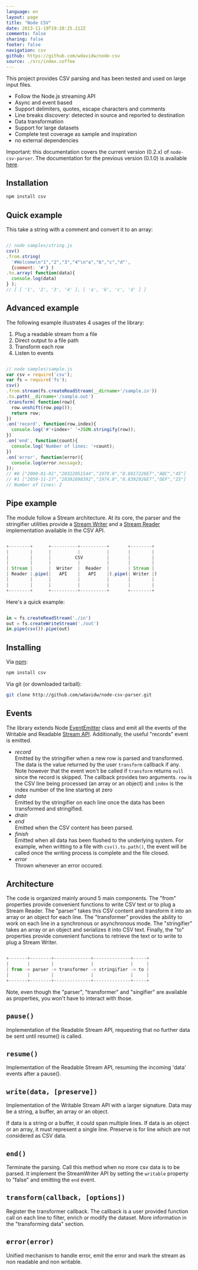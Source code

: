 ```yaml
---
language: en
layout: page
title: "Node CSV"
date: 2013-11-19T19:28:25.212Z
comments: false
sharing: false
footer: false
navigation: csv
github: https://github.com/wdavidw/node-csv
source: ./src/index.coffee
---
```



This project provides CSV parsing and has been tested and used 
on large input files.

*   Follow the Node.js streaming API
*   Async and event based
*   Support delimiters, quotes, escape characters and comments
*   Line breaks discovery: detected in source and reported to destination
*   Data transformation
*   Support for large datasets
*   Complete test coverage as sample and inspiration
*   no external dependencies

Important: this documentation covers the current version (0.2.x) of 
`node-csv-parser`. The documentation for the previous version (0.1.0) is 
available [here](https://github.com/wdavidw/node-csv-parser/tree/v0.1).

Installation
------------

```bash
npm install csv
```

Quick example
-------------

This take a string with a comment and convert it to an array:

```javascript

// node samples/string.js
csv()
.from.string(
  '#Welcome\n"1","2","3","4"\n"a","b","c","d"',
  {comment: '#'} )
.to.array( function(data){
  console.log(data)
} );
// [ [ '1', '2', '3', '4' ], [ 'a', 'b', 'c', 'd' ] ]


```

Advanced example
----------------

The following example illustrates 4 usages of the library:
1.  Plug a readable stream from a file
2.  Direct output to a file path
3.  Transform each row
4.  Listen to events

```javascript

// node samples/sample.js
var csv = require('csv');
var fs = require('fs');
csv()
.from.stream(fs.createReadStream(__dirname+'/sample.in'))
.to.path(__dirname+'/sample.out')
.transform( function(row){
  row.unshift(row.pop());
  return row;
})
.on('record', function(row,index){
  console.log('#'+index+' '+JSON.stringify(row));
})
.on('end', function(count){
  console.log('Number of lines: '+count);
})
.on('error', function(error){
  console.log(error.message);
});
// #0 ["2000-01-01","20322051544","1979.0","8.8017226E7","ABC","45"]
// #1 ["2050-11-27","28392898392","1974.0","8.8392926E7","DEF","23"]
// Number of lines: 2

```

Pipe example
------------

The module follow a Stream architecture. At its core, the parser and 
the stringifier utilities provide a [Stream Writer][writable_stream] 
and a [Stream Reader][readable_stream] implementation available in the CSV API.

```javascript

+--------+      +----------+----------+       +--------+
|        |      |          |          |       |        |
|        |      |         CSV         |       |        |
|        |      |          |          |       |        |
| Stream |      |  Writer  |  Reader  |       | Stream |
| Reader |.pipe(|   API    |   API    |).pipe(| Writer |)
|        |      |          |          |       |        |
|        |      |          |          |       |        |
+--------+      +----------+----------+       +--------+

```

Here's a quick example:

```javascript

in = fs.createReadStream('./in')
out = fs.createWriteStream('./out')
in.pipe(csv()).pipe(out)

```

Installing
----------

Via [npm](http://github.com/isaacs/npm):
```bash
npm install csv
```

Via git (or downloaded tarball):
```bash
git clone http://github.com/wdavidw/node-csv-parser.git
```

Events
------

The library extends Node [EventEmitter][event] class and emit all
the events of the Writable and Readable [Stream API][stream]. Additionally, the useful "records" event 
is emitted.

*   *record*   
  Emitted by the stringifier when a new row is parsed and transformed. The data is 
  the value returned by the user `transform` callback if any. Note however that the event won't 
  be called if `transform` returns `null` since the record is skipped.
  The callback provides two arguments. `row` is the CSV line being processed (an array or an object)
  and `index` is the index number of the line starting at zero
*   *data*   
  Emitted by the stringifier on each line once the data has been transformed and stringified.
*   *drain*   
*   *end*   
  Emitted when the CSV content has been parsed.
*   *finish*   
  Emitted when all data has been flushed to the underlying system. For example, when writting to a file with `csv().to.path()`, the event will be called once the writing process is complete and the file closed.
*   *error*   
  Thrown whenever an error occured.

Architecture
------------

The code is organized mainly around 5 main components. 
The "from" properties provide convenient functions 
to write CSV text or to plug a Stream Reader. The "parser" 
takes this CSV content and transform it into an array or 
an object for each line. The "transformer" provides the ability 
to work on each line in a synchronous or asynchronous mode. 
The "stringifier" takes an array or an object and serializes it into 
CSV text. Finally, the "to" properties provide convenient 
functions to retrieve the text or to write to plug a Stream Writer.

```javascript

+-------+--------+--------------+--------------+-----+
|       |        |              |              |     |
| from -> parser -> transformer -> stringifier -> to |
|       |        |              |              |     |
+-------+--------+--------------+--------------+-----+

```

Note, even though the "parser", "transformer" and "singifier" are available
as properties, you won't have to interact with those.
    

<a name="pause"></a>
`pause()`
---------

Implementation of the Readable Stream API, requesting that no further data 
be sent until resume() is called.


<a name="resume"></a>
`resume()`
----------

Implementation of the Readable Stream API, resuming the incoming 'data' 
events after a pause().


<a name="write"></a>
`write(data, [preserve])`
-------------------------

Implementation of the Writable Stream API with a larger signature. Data
may be a string, a buffer, an array or an object.

If data is a string or a buffer, it could span multiple lines. If data 
is an object or an array, it must represent a single line.
Preserve is for line which are not considered as CSV data.


<a name="end"></a>
`end()`
-------

Terminate the parsing. Call this method when no more csv data is 
to be parsed. It implement the StreamWriter API by setting the `writable` 
property to "false" and emitting the `end` event.


<a name="transform"></a>
`transform(callback, [options])`
---------------------

Register the transformer callback. The callback is a user provided 
function call on each line to filter, enrich or modify the 
dataset. More information in the "transforming data" section.


<a name="error"></a>
`error(error)`
--------------

Unified mechanism to handle error, emit the error and mark the 
stream as non readable and non writable.

[event]: http://nodejs.org/api/events.html
[stream]: http://nodejs.org/api/stream.html
[writable_stream]: http://nodejs.org/api/stream.html#stream_writable_stream
[readable_stream]: http://nodejs.org/api/stream.html#stream_readable_stream
